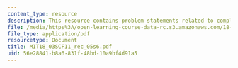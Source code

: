 ```yaml
---
content_type: resource
description: This resource contains problem statements related to complex arithmetic.
file: /media/https%3A/open-learning-course-data-rc.s3.amazonaws.com/18-03sc-differential-equations-fall-2011/56e28841b8a6831f48bd10a9bf4d91a5_MIT18_03SCF11_rec_05s6.pdf
file_type: application/pdf
resourcetype: Document
title: MIT18_03SCF11_rec_05s6.pdf
uid: 56e28841-b8a6-831f-48bd-10a9bf4d91a5
---
```

